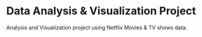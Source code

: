 # Data Analysis & Visualization Project
Analysis and Visualization project using Netflix Movies & TV shows data.
